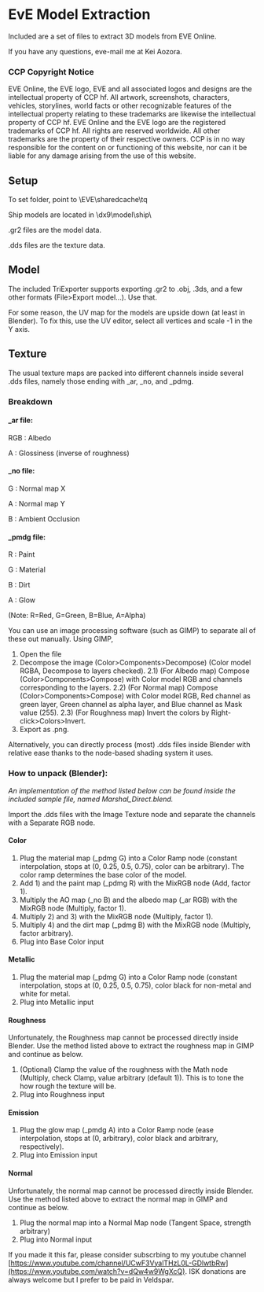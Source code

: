 # EvE Model Extraction
Included are a set of files to extract 3D models from EVE Online.

If you have any questions, eve-mail me at Kei Aozora.

### CCP Copyright Notice

EVE Online, the EVE logo, EVE and all associated logos and designs are the intellectual property of CCP hf. All artwork, screenshots, characters, vehicles, storylines, world facts or other recognizable features of the intellectual property relating to these trademarks are likewise the intellectual property of CCP hf. EVE Online and the EVE logo are the registered trademarks of CCP hf. All rights are reserved worldwide. All other trademarks are the property of their respective owners. CCP is in no way responsible for the content on or functioning of this website, nor can it be liable for any damage arising from the use of this website.

## Setup
To set folder, point to \EVE\sharedcache\tq

Ship models are located in \dx9\model\ship\

.gr2 files are the model data.

.dds files are the texture data.

## Model
The included TriExporter supports exporting .gr2 to .obj, .3ds, and a few other formats (File>Export model...). Use that.

For some reason, the UV map for the models are upside down (at least in Blender). To fix this, use the UV editor, select all vertices and scale -1 in the Y axis. 

## Texture
The usual texture maps are packed into different channels inside several .dds files, namely those ending with \_ar, \_no, and \_pdmg.

### Breakdown

#### \_ar file:

RGB : Albedo

A   : Glossiness (inverse of roughness)

#### \_no file:

G   : Normal map X

A   : Normal map Y

B   : Ambient Occlusion

#### \_pmdg file:

R   : Paint

G   : Material

B   : Dirt

A   : Glow

(Note: R=Red, G=Green, B=Blue, A=Alpha)

You can use an image processing software (such as GIMP) to separate all of these out manually. Using GIMP,

1) Open the file
2) Decompose the image (Color>Components>Decompose) (Color model RGBA, Decompose to layers checked).
2.1) (For Albedo map) Compose (Color>Components>Compose) with Color model RGB and channels corresponding to the layers.
2.2) (For Normal map) Compose (Color>Components>Compose) with Color model RGB, Red channel as green layer, Green channel as alpha layer, and Blue channel as Mask value (255).
2.3) (For Roughness map) Invert the colors by Right-click>Colors>Invert.
4) Export as .png.

Alternatively, you can directly process (most) .dds files inside Blender with relative ease thanks to the node-based shading system it uses.

### How to unpack (Blender):

_An implementation of the method listed below can be found inside the included sample file, named Marshal_Direct.blend._

Import the .dds files with the Image Texture node and separate the channels with a Separate RGB node.

#### Color
1) Plug the material map (\_pdmg G) into a Color Ramp node (constant interpolation, stops at (0, 0.25, 0.5, 0.75), color can be arbitrary). The color ramp determines the base color of the model.
2) Add 1) and the paint map (\_pdmg R) with the MixRGB node (Add, factor 1).
3) Multiply the AO map (\_no B) and the albedo map (\_ar RGB) with the MixRGB node (Multiply, factor 1).
4) Multiply 2) and 3) with the MixRGB node (Multiply, factor 1).
5) Multiply 4) and the dirt map (\_pdmg B) with the MixRGB node (Multiply, factor arbitrary).
6) Plug into Base Color input

#### Metallic
1) Plug the material map (\_pdmg G) into a Color Ramp node (constant interpolation, stops at (0, 0.25, 0.5, 0.75), color black for non-metal and white for metal.
2) Plug into Metallic input

#### Roughness
Unfortunately, the Roughness map cannot be processed directly inside Blender. Use the method listed above to extract the roughness map in GIMP and continue as below.

1) (Optional) Clamp the value of the roughness with the Math node (Multiply, check Clamp, value arbitrary (default 1)). This is to tone the how rough the texture will be.
2) Plug into Roughness input


#### Emission
1) Plug the glow map (\_pmdg A) into a Color Ramp node (ease interpolation, stops at (0, arbitrary), color black and arbitrary, respectively).
2) Plug into Emission input

#### Normal
Unfortunately, the normal map cannot be processed directly inside Blender. Use the method listed above to extract the normal map in GIMP and continue as below.

1) Plug the normal map into a Normal Map node (Tangent Space, strength arbitrary)
2) Plug into Normal input


If you made it this far, please consider subscrbing to my youtube channel [https://www.youtube.com/channel/UCwF3VyalTHzL0L-GDlwtbRw](https://www.youtube.com/watch?v=dQw4w9WgXcQ). ISK donations are always welcome but I prefer to be paid in Veldspar.
